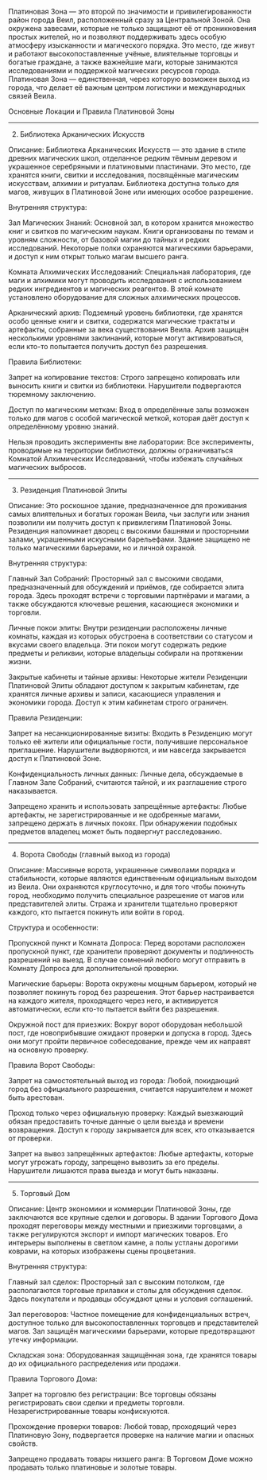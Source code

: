 Платиновая Зона — это второй по значимости и привилегированности район города Веил, расположенный сразу за Центральной Зоной. Она окружена завесами, которые не только защищают её от проникновения простых жителей, но и позволяют поддерживать здесь особую атмосферу изысканности и магического порядка. Это место, где живут и работают высокопоставленные учёные, влиятельные торговцы и богатые граждане, а также важнейшие маги, которые занимаются исследованиями и поддержкой магических ресурсов города. Платиновая Зона — единственная, через которую возможен выход из города, что делает её важным центром логистики и международных связей Веила.

Основные Локации и Правила Платиновой Зоны


---

2. Библиотека Арканических Искусств

Описание: Библиотека Арканических Искусств — это здание в стиле древних магических школ, отделанное редким тёмным деревом и украшенное серебряными и платиновыми пластинами. Это место, где хранятся книги, свитки и исследования, посвящённые магическим искусствам, алхимии и ритуалам. Библиотека доступна только для магов, живущих в Платиновой Зоне или имеющих особое разрешение.

Внутренняя структура:

Зал Магических Знаний: Основной зал, в котором хранится множество книг и свитков по магическим наукам. Книги организованы по темам и уровням сложности, от базовой магии до тайных и редких исследований. Некоторые полки охраняются магическими барьерами, и доступ к ним открыт только магам высшего ранга.

Комната Алхимических Исследований: Специальная лаборатория, где маги и алхимики могут проводить исследования с использованием редких ингредиентов и магических реагентов. В этой комнате установлено оборудование для сложных алхимических процессов.

Арканический архив: Подземный уровень библиотеки, где хранятся особо ценные книги и свитки, содержатся магические трактаты и артефакты, собранные за века существования Веила. Архив защищён несколькими уровнями заклинаний, которые могут активироваться, если кто-то попытается получить доступ без разрешения.


Правила Библиотеки:

Запрет на копирование текстов: Строго запрещено копировать или выносить книги и свитки из библиотеки. Нарушители подвергаются тюремному заключению.

Доступ по магическим меткам: Вход в определённые залы возможен только для магов с особой магической меткой, которая даёт доступ к определённому уровню знаний.

Нельзя проводить эксперименты вне лаборатории: Все эксперименты, проводимые на территории библиотеки, должны ограничиваться Комнатой Алхимических Исследований, чтобы избежать случайных магических выбросов.




---

3. Резиденция Платиновой Элиты

Описание: Это роскошное здание, предназначенное для проживания самых влиятельных и богатых горожан Веила, чьи заслуги или знания позволили им получить доступ к привилегиям Платиновой Зоны. Резиденция напоминает дворец с высокими башнями и просторными залами, украшенными искусными барельефами. Здание защищено не только магическими барьерами, но и личной охраной.

Внутренняя структура:

Главный Зал Собраний: Просторный зал с высокими сводами, предназначенный для обсуждений и приёмов, где собирается элита города. Здесь проходят встречи с торговыми партнёрами и магами, а также обсуждаются ключевые решения, касающиеся экономики и торговли.

Личные покои элиты: Внутри резиденции расположены личные комнаты, каждая из которых обустроена в соответствии со статусом и вкусами своего владельца. Эти покои могут содержать редкие предметы и реликвии, которые владельцы собирали на протяжении жизни.

Закрытые кабинеты и тайные архивы: Некоторые жители Резиденции Платиновой Элиты обладают доступом к закрытым кабинетам, где хранятся личные архивы и записи, касающиеся управления и экономики города. Доступ к этим кабинетам строго ограничен.


Правила Резиденции:

Запрет на несанкционированные визиты: Входить в Резиденцию могут только её жители или официальные гости, получившие персональное приглашение. Нарушители выдворяются, и им навсегда закрывается доступ к Платиновой Зоне.

Конфиденциальность личных данных: Личные дела, обсуждаемые в Главном Зале Собраний, считаются тайной, и их разглашение строго наказывается.

Запрещено хранить и использовать запрещённые артефакты: Любые артефакты, не зарегистрированные и не одобренные магами, запрещено держать в личных покоях. При обнаружении подобных предметов владелец может быть подвергнут расследованию.




---

4. Ворота Свободы (главный выход из города)

Описание: Массивные ворота, украшенные символами порядка и стабильности, которые являются единственным официальным выходом из Веила. Они охраняются круглосуточно, и для того чтобы покинуть город, необходимо получить специальное разрешение от магов или представителей элиты. Стража и хранители тщательно проверяют каждого, кто пытается покинуть или войти в город.

Структура и особенности:

Пропускной пункт и Комната Допроса: Перед воротами расположен пропускной пункт, где хранители проверяют документы и подлинность разрешений на выезд. В случае сомнений любого могут отправить в Комнату Допроса для дополнительной проверки.

Магические барьеры: Ворота окружены мощным барьером, который не позволяет покинуть город без разрешения. Этот барьер настраивается на каждого жителя, проходящего через него, и активируется автоматически, если кто-то пытается выйти без разрешения.

Окружной пост для приезжих: Вокруг ворот оборудован небольшой пост, где новоприбывшие ожидают проверки и допуска в город. Здесь они могут пройти первичное собеседование, прежде чем их направят на основную проверку.

Правила Ворот Свободы:

Запрет на самостоятельный выход из города: Любой, покидающий город без официального разрешения, считается нарушителем и может быть арестован.

Проход только через официальную проверку: Каждый выезжающий обязан предоставить точные данные о цели выезда и времени возвращения. Доступ к городу закрывается для всех, кто отказывается от проверки.

Запрет на вывоз запрещённых артефактов: Любые артефакты, которые могут угрожать городу, запрещено вывозить за его пределы. Нарушители лишаются права выезда и могут быть наказаны.




---

5. Торговый Дом

Описание: Центр экономики и коммерции Платиновой Зоны, где заключаются все крупные сделки и договоры. В здании Торгового Дома проходят переговоры между местными и приезжими торговцами, а также регулируются экспорт и импорт магических товаров. Его интерьеры выполнены в светлом камне, а полы устланы дорогими коврами, на которых изображены сцены процветания.

Внутренняя структура:

Главный зал сделок: Просторный зал с высоким потолком, где располагаются торговые прилавки и столы для обсуждения сделок. Здесь покупатели и продавцы обсуждают цены и условия соглашений.

Зал переговоров: Частное помещение для конфиденциальных встреч, доступное только для высокопоставленных торговцев и представителей магов. Зал защищён магическими барьерами, которые предотвращают утечку информации.

Складская зона: Оборудованная защищённая зона, где хранятся товары до их официального распределения или продажи.


Правила Торгового Дома:

Запрет на торговлю без регистрации: Все торговцы обязаны регистрировать свои сделки и предметы торговли. Незарегистрированные товары конфискуются.

Прохождение проверки товаров: Любой товар, проходящий через Платиновую Зону, подвергается проверке на наличие магии и опасных свойств.

Запрещено продавать товары низшего ранга: В Торговом Доме можно продавать только платиновые и золотые товары.

